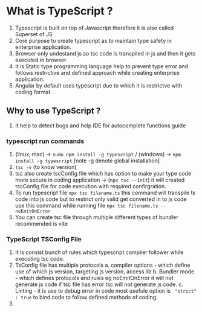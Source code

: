 # What is TypeScript ?

1. Typescript is built on top of Javascript therefore it is also called Superset of JS
2. Core purpose to create typescript as to maintain type safety in enterprise application.
3. Browser only undestand js so tsc code is transpiled in js and then it gets executed in browser.
4. It is Static type programming language help to prevent type error and follows restrictive and defined approach while creating enterprise application.
5. Angular by default uses typescript due to which it is restrictve with coding format.

## Why to use TypeScript ?

1. It help to detect bugs and help IDE for autocomplete functions guide

### typescript run commands

1. (linux, mac) -> `sudo npm install -g typescript` / (windows) -> `npm install -g typescript` [note -g denote global installation]
2. `tsc -v` (to know version)
3. tsc also create tscConfig file which has option to make your type code more secure in coding application -> (`npx tsc --init`) it will created tscConfig file for code execution with required confirgration.
4. To run typescript file `npx tsc filename.ts` this command will transpile ts code into js code but to restrict only valid get converted in to js code use this command while running file `npx tsc filename.ts --noEmitOnError`
5. You can create tsc file through multiple different types of bundler recommended is vite

### TypeScript TSConfig File

1. It is consist bunch of rules which typescript compiler follower while executing tsc code.
2. TsConfig file has multiple protocols
   a. compiler options - which define use of which js version, targeting js version, access lib
   b. Bundler mode - which defines protocols and rules eg noEmitOnError it will not generate js code if tsc file has error tsc will not generate js code.
   c. Linting - it is use to debug error in code most usefule option is ` "strict" : true` to bind code to follow defined methods of coding.
3.
